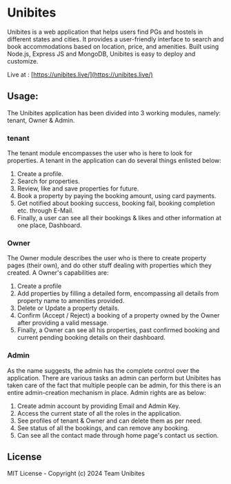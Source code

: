 # Unibites

Unibites is a web application that helps users find PGs and hostels in different states and cities. It provides a 
user-friendly interface to search and book accommodations based on location, price, and amenities. Built using Node.js, 
Express JS and MongoDB, Unibites is easy to deploy and customize.

Live at : [https://unibites.live/](https://unibites.live/)


## Usage:

The Unibites application has been divided into 3 working modules, namely: tenant, Owner & Admin.

### tenant
The tenant module encompasses the user who is here to look for properties. A tenant in the application can do several 
things enlisted below:

1. Create a profile.
2. Search for properties.
3. Review, like and save properties for future.
4. Book a property by paying the booking amount, using card payments.
5. Get notified about booking success, booking fail, booking completion etc. through E-Mail.
6. Finally, a user can see all their bookings & likes and other information at one place, Dashboard.

### Owner
The Owner module describes the user who is there to create property pages (their own), and do other stuff dealing 
with properties which they created. A Owner's capabilities are:

1. Create a profile
2. Add properties by filling a detailed form, encompassing all details from property name to amenities provided.
3. Delete or Update a property details.
4. Confirm (Accept / Reject) a booking of a property owned by the Owner after providing a valid message.
5. Finally, a Owner can see all his properties, past confirmed booking and current pending booking details on their 
dashboard.

### Admin
As the name suggests, the admin has the complete control over the application. There are various tasks an admin can 
perform but Unibites has taken care of the fact that multiple people can be admin, for this there is an entire 
admin-creation mechanism in place. Admin rights are as below:

1. Create admin account by providing Email and Admin Key.
2. Access the current state of all the roles in the application.
3. See profiles of tenant & Owner and can delete them as per need.
4. See status of all the bookings, and can remove any booking.
5. Can see all the contact made through home page's contact us section.


## License

MIT License - Copyright (c) 2024 Team Unibites



